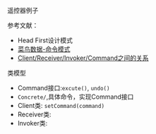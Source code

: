 遥控器例子

参考文献：
- Head First设计模式
- [菜鸟数据-命令模式](https://www.runoob.com/design-pattern/command-pattern.html)
- [Client/Receiver/Invoker/Command之间的关系](https://www.cnblogs.com/java-my-life/archive/2012/06/01/2526972.html)

类模型
- Command接口:`excute()`, `undo()`
- `Concrete/`,具体命令，实现Command接口
- Client类: `setCommand(command)`
- Receiver类:
- Invoker类:

